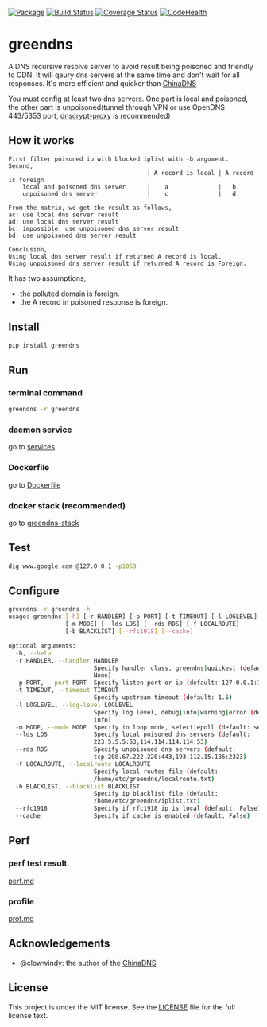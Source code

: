 [![Package](https://img.shields.io/pypi/v/greendns.svg)](https://pypi.python.org/pypi/greendns)
[![Build Status](https://travis-ci.org/faicker/greendns.svg?branch=master)](https://travis-ci.org/faicker/greendns)
[![Coverage Status](https://coveralls.io/repos/github/faicker/greendns/badge.svg?branch=master)](https://coveralls.io/github/faicker/greendns?branch=master)
[![CodeHealth](https://landscape.io/github/faicker/greendns/master/landscape.svg?style=flat)](https://landscape.io/github/faicker/greendns/master)

# greendns

A DNS recursive resolve server to avoid result being poisoned and friendly to CDN. It will qeury dns servers at the same time and don't wait for all responses. It's more efficient and quicker than [ChinaDNS](https://github.com/shadowsocks/ChinaDNS)

You must config at least two dns servers. One part is local and poisoned, the other part is unpoisoned(tunnel through VPN or use OpenDNS 443/5353 port, [dnscrypt-proxy](https://github.com/jedisct1/dnscrypt-proxy) is recommended)

## How it works

```
First filter poisoned ip with blocked iplist with -b argument.
Second,
                                       | A record is local | A record is foreign
    local and poisoned dns server      |    a              |   b
    unpoisoned dns server              |    c              |   d

From the matrix, we get the result as follows,
ac: use local dns server result
ad: use local dns server result
bc: impossible. use unpoisoned dns server result
bd: use unpoisoned dns server result

Conclusion,
Using local dns server result if returned A record is local.
Using unpoisoned dns server result if returned A record is Foreign.
```

It has two assumptions,
* the polluted domain is foreign.
* the A record in poisoned response is foreign.

## Install

```bash
pip install greendns
```

## Run

### terminal command

```bash
greendns -r greendns
```

### daemon service

go to [services](tools/services)

### Dockerfile

go to [Dockerfile](tools/docker)

### docker stack (recommended)

go to [greendns-stack](https://github.com/faicker/greendns-stack)

## Test

```bash
dig www.google.com @127.0.0.1 -p1053
```

## Configure

```bash
greendns -r greendns -h
usage: greendns [-h] [-r HANDLER] [-p PORT] [-t TIMEOUT] [-l LOGLEVEL]
                [-m MODE] [--lds LDS] [--rds RDS] [-f LOCALROUTE]
                [-b BLACKLIST] [--rfc1918] [--cache]

optional arguments:
  -h, --help
  -r HANDLER, --handler HANDLER
                        Specify handler class, greendns|quickest (default:
                        None)
  -p PORT, --port PORT  Specify listen port or ip (default: 127.0.0.1:1053)
  -t TIMEOUT, --timeout TIMEOUT
                        Specify upstream timeout (default: 1.5)
  -l LOGLEVEL, --log-level LOGLEVEL
                        Specify log level, debug|info|warning|error (default:
                        info)
  -m MODE, --mode MODE  Specify io loop mode, select|epoll (default: select)
  --lds LDS             Specify local poisoned dns servers (default:
                        223.5.5.5:53,114.114.114.114:53)
  --rds RDS             Specify unpoisoned dns servers (default:
                        tcp:208.67.222.220:443,193.112.15.186:2323)
  -f LOCALROUTE, --localroute LOCALROUTE
                        Specify local routes file (default:
                        /home/etc/greendns/localroute.txt)
  -b BLACKLIST, --blacklist BLACKLIST
                        Specify ip blacklist file (default:
                        /home/etc/greendns/iplist.txt)
  --rfc1918             Specify if rfc1918 ip is local (default: False)
  --cache               Specify if cache is enabled (default: False)
```

## Perf

### perf test result

[perf.md](tests/perf.md)

### profile

[prof.md](tests/prof.md)

## Acknowledgements

+ @clowwindy: the author of the [ChinaDNS](https://github.com/shadowsocks/ChinaDNS)

## License

This project is under the MIT license. See the [LICENSE](LICENSE) file for the full license text.
